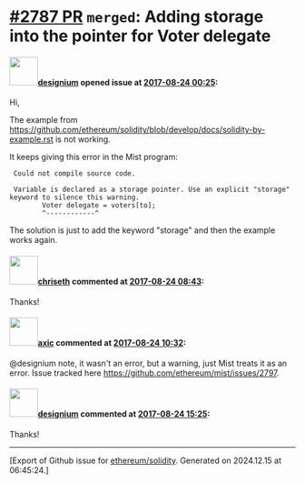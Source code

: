 # [\#2787 PR](https://github.com/ethereum/solidity/pull/2787) `merged`: Adding storage into the pointer for Voter delegate

#### <img src="https://avatars.githubusercontent.com/u/572376?u=360707cee0d146f0a0b0faef15a81eb5d25dcd3d&v=4" width="50">[designium](https://github.com/designium) opened issue at [2017-08-24 00:25](https://github.com/ethereum/solidity/pull/2787):

Hi,

The example from https://github.com/ethereum/solidity/blob/develop/docs/solidity-by-example.rst is not working. 

It keeps giving this error in the Mist program:

     Could not compile source code. 

     Variable is declared as a storage pointer. Use an explicit "storage" keyword to silence this warning.
            Voter delegate = voters[to];
            ^------------^

The solution is just to add the keyword "storage" and then the example works again.

#### <img src="https://avatars.githubusercontent.com/u/9073706?v=4" width="50">[chriseth](https://github.com/chriseth) commented at [2017-08-24 08:43](https://github.com/ethereum/solidity/pull/2787#issuecomment-324572854):

Thanks!

#### <img src="https://avatars.githubusercontent.com/u/20340?v=4" width="50">[axic](https://github.com/axic) commented at [2017-08-24 10:32](https://github.com/ethereum/solidity/pull/2787#issuecomment-324598145):

@designium note, it wasn't an error, but a warning, just Mist treats it as an error. Issue tracked here https://github.com/ethereum/mist/issues/2797.

#### <img src="https://avatars.githubusercontent.com/u/572376?u=360707cee0d146f0a0b0faef15a81eb5d25dcd3d&v=4" width="50">[designium](https://github.com/designium) commented at [2017-08-24 15:25](https://github.com/ethereum/solidity/pull/2787#issuecomment-324669469):

Thanks!


-------------------------------------------------------------------------------



[Export of Github issue for [ethereum/solidity](https://github.com/ethereum/solidity). Generated on 2024.12.15 at 06:45:24.]
